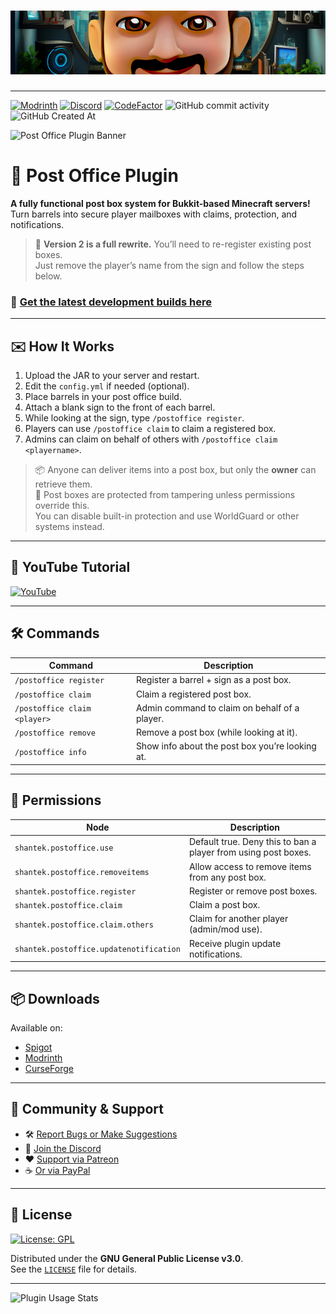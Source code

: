 # ![Shantek Banner](/.github/assets/Banner.png)

---
[![Modrinth](https://img.shields.io/badge/Modrinth-Download-green?logo=modrinth)](https://modrinth.com/plugin/postoffice)
[![Discord](https://img.shields.io/discord/628396916639793152.svg?color=%237289da&label=discord)](https://shantek.co/discord)
[![CodeFactor](https://www.codefactor.io/repository/github/shantek/postoffice/badge)](https://www.codefactor.io/repository/github/shantek/postoffice)
![GitHub commit activity](https://img.shields.io/github/commit-activity/m/shantek/PostOffice)
![GitHub Created At](https://img.shields.io/github/created-at/shantek/PostOffice)


<img src="https://www.shantek.io/wp-content/uploads/2024/09/Banner.png" alt="Post Office Plugin Banner" />

# 📮 Post Office Plugin

**A fully functional post box system for Bukkit-based Minecraft servers!**  
Turn barrels into secure player mailboxes with claims, protection, and notifications.

> 🔄 **Version 2 is a full rewrite.** You’ll need to re-register existing post boxes.  
> Just remove the player’s name from the sign and follow the steps below.

### 🔧 [Get the latest development builds here](https://github.com/shantek/PostOffice/releases/)

---

## ✉️ How It Works

1. Upload the JAR to your server and restart.
2. Edit the `config.yml` if needed (optional).
3. Place barrels in your post office build.
4. Attach a blank sign to the front of each barrel.
5. While looking at the sign, type `/postoffice register`.
6. Players can use `/postoffice claim` to claim a registered box.
7. Admins can claim on behalf of others with `/postoffice claim <playername>`.

> 📦 Anyone can deliver items into a post box, but only the **owner** can retrieve them.  
> 🔐 Post boxes are protected from tampering unless permissions override this.  
> You can disable built-in protection and use WorldGuard or other systems instead.

---

## 🎥 YouTube Tutorial

[![YouTube](http://i.ytimg.com/vi/skb3oYxVzfg/hqdefault.jpg)](https://www.youtube.com/watch?v=skb3oYxVzfg)

---

## 🛠️ Commands

| Command | Description |
|--------|-------------|
| `/postoffice register` | Register a barrel + sign as a post box. |
| `/postoffice claim` | Claim a registered post box. |
| `/postoffice claim <player>` | Admin command to claim on behalf of a player. |
| `/postoffice remove` | Remove a post box (while looking at it). |
| `/postoffice info` | Show info about the post box you’re looking at. |

---

## 🔐 Permissions

| Node | Description |
|------|-------------|
| `shantek.postoffice.use` | Default true. Deny this to ban a player from using post boxes. |
| `shantek.postoffice.removeitems` | Allow access to remove items from any post box. |
| `shantek.postoffice.register` | Register or remove post boxes. |
| `shantek.postoffice.claim` | Claim a post box. |
| `shantek.postoffice.claim.others` | Claim for another player (admin/mod use). |
| `shantek.postoffice.updatenotification` | Receive plugin update notifications. |

---

## 📦 Downloads

Available on:
- [Spigot](https://www.spigotmc.org/resources/post-office.108343/)
- [Modrinth](https://modrinth.com/plugin/postoffice)
- [CurseForge](https://www.curseforge.com/minecraft/bukkit-plugins/post-office)

---

## 💬 Community & Support

- 🛠 [Report Bugs or Make Suggestions](https://github.com/shantek/PostOffice/issues)
- 💬 [Join the Discord](https://shantek.co/discord)
- ❤️ [Support via Patreon](https://shantek.co/patreon)
- ☕ [Or via PayPal](https://www.paypal.com/donate/?hosted_button_id=9N3RCSJF6PYPU)

---

## 📄 License

[![License: GPL](https://img.shields.io/badge/license-GPL-blue.svg)](LICENSE)

Distributed under the **GNU General Public License v3.0**.  
See the [`LICENSE`](LICENSE) file for details.

---

![Plugin Usage Stats](https://bstats.org/signatures/bukkit/Post%20Office.svg)
